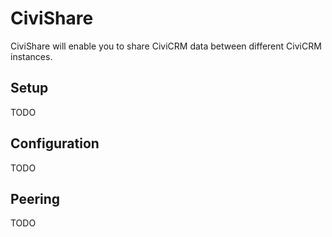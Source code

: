 # CiviShare

CiviShare will enable you to share CiviCRM data between different CiviCRM instances.

## Setup

TODO


## Configuration

TODO


## Peering

TODO

